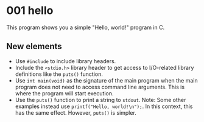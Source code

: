 # 001 hello

This program shows you a simple "Hello, world!" program in C.

## New elements
- Use `#include` to include library headers.
- Include the `<stdio.h>` library header to get access to I/O-related library definitions like the `puts()` function.
- Use `int main(void)` as the signature of the main program when the main program does not need to access command line arguments.
  This is where the program will start execution.
- Use the `puts()` function to print a string to `stdout`.
  Note: Some other examples instead use `printf("Hello, world!\n");`.
  In this context, this has the same effect.
  However, `puts()` is simpler.
